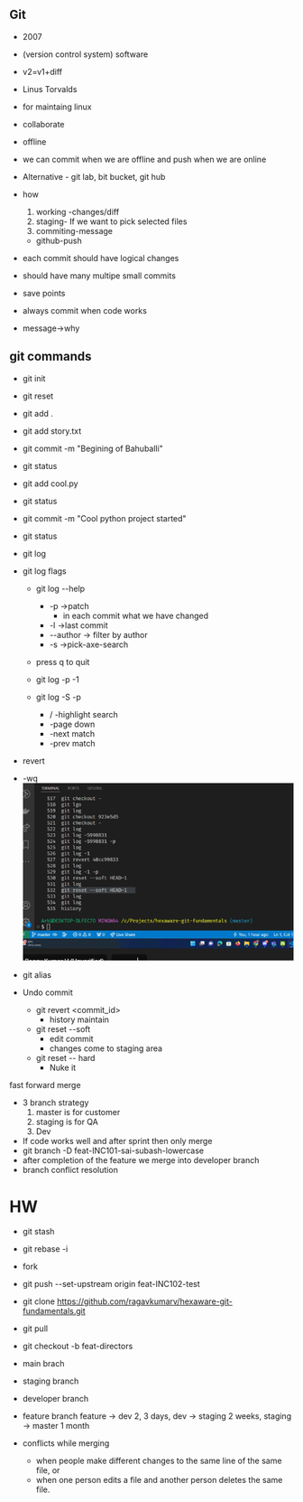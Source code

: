 ## Git
- 2007
- (version control system) software
- v2=v1+diff
- Linus Torvalds
- for maintaing linux
- collaborate
- offline
- we can commit when we are offline and push when we are online
- Alternative - git lab, bit bucket, git hub

- how
    1. working -changes/diff
    2. staging- If we want to pick selected files
    3. commiting-message
    - github-push

- each commit should have logical changes
- should have many multipe small commits
- save points
- always commit when code works
- message->why

## git commands

- git init
- git reset
- git add .
- git add story.txt
- git commit -m "Begining of Bahuballi"
- git status
- git add cool.py
- git status
- git commit -m "Cool python project started"
- git status
- git log
- git log flags
    - git log --help
        - -p        ->patch
            - in each commit what we have changed
        - -l        ->last commit
        - --author  -> filter by author
        - -s        ->pick-axe-search

    - press q to quit
    - git log -p -1
    - git log -S<word> -p
        - /<word> -highlight search
        - <space> -page down
        - <n>     -next match
        - <N>     -prev match

- revert
- -wq
![alt text](image.png)
- git alias
- Undo commit
    - git revert <commit_id>
        - history maintain
    - git reset --soft
        - edit commit
        - changes come to staging area
    - git reset -- hard
        - Nuke it

fast forward merge
- 3 branch strategy
    1. master is for customer
    2. staging is for QA
    3. Dev
- If code works well  and after sprint then only merge
- git branch -D feat-INC101-sai-subash-lowercase
- after completion of the feature we merge into developer branch
- branch conflict resolution

# HW

- git stash
- git rebase -i
- fork


- git push --set-upstream origin feat-INC102-test
- git clone https://github.com/ragavkumarv/hexaware-git-fundamentals.git
- git pull
- git checkout -b feat-directors

- main brach
- staging branch
- developer branch
- feature branch
feature -> dev 2, 3 days,   dev -> staging 2 weeks, staging -> master 1 month 

- conflicts while merging
    - when people make different changes to the same line of the same file, 
    or
    - when one person edits a file and another person deletes the same file.